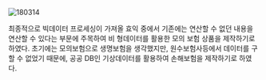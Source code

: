 ![180314](https://user-images.githubusercontent.com/32063022/41095472-75faa608-6a8c-11e8-9515-dcb9d0e3e758.jpg)

최종적으로 빅데이터 프로세싱이 가져올 효익 중에서 기존에는 연산할 수 없던 내용을 연산할 수 있다는 부문에 주목하여 비
형데이터를 활용한 모의 보험 상품을 제작하기로 하였다. 초기에는 모의보험으로 생명보험을 생각했지만, 원수보험사등에서 데이터를 구할 수 없었기 때문에,
공공 DB인 기상데이터를 활용하여 손해보험을 제작하기로 하였다.
